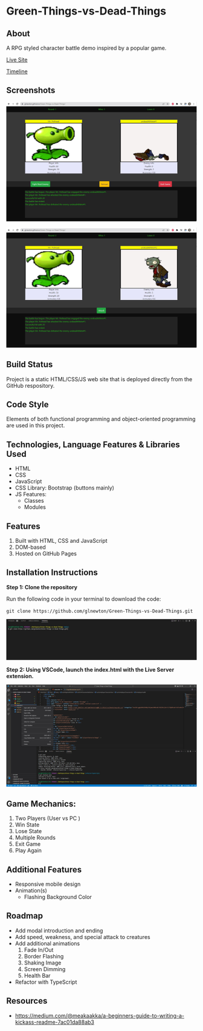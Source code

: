 # Green-Things-vs-Dead-Things

## About

A RPG styled character battle demo inspired by a popular game.

[Live Site](https://glnewton.github.io/Green-Things-vs-Dead-Things/)

[Timeline](ProjectBreakdown.md)

## Screenshots

![Gameplay Screenshot 1](./images/gamePlayScreenshot1.jpg)

![Gameplay Screenshot 2](./images/gamePlayScreenshot2.jpg)

## Build Status

Project is a static HTML/CSS/JS web site that is deployed directly from the GitHub respository.

## Code Style

Elements of both functional programming and object-oriented programming are used in this project.

## Technologies, Language Features & Libraries Used

- HTML
- CSS
- JavaScript
- CSS Library: Bootstrap (buttons mainly)
- JS Features: 
    - Classes
    - Modules

## Features

1. Built with HTML, CSS and JavaScript
2. DOM-based 
3. Hosted on GitHub Pages

## Installation Instructions

**Step 1: Clone the repository**

Run the following code in your terminal to download the code:

`git clone https://github.com/glnewton/Green-Things-vs-Dead-Things.git`

![Installation Screenshot 1](./images/installationScreenshot1.jpg)


**Step 2: Using VSCode, launch the index.html with the Live Server extension.**

![Installation Screenshot 2](./images/installationScreenshot2.jpg)


## Game Mechanics:

1. Two Players (User vs PC )
2. Win State
3. Lose State
4. Multiple Rounds
5. Exit Game
6. Play Again

## Additional Features

- Responsive mobile design
- Animation(s)
    - Flashing Background Color

## Roadmap

- Add modal introduction and ending
- Add speed, weakness, and special attack to creatures
- Add additional animations
    1. Fade In/Out
    2. Border Flashing
    3. Shaking Image
    4. Screen Dimming
    5. Health Bar
- Refactor with TypeScript


## Resources

- https://medium.com/@meakaakka/a-beginners-guide-to-writing-a-kickass-readme-7ac01da88ab3